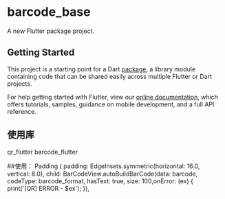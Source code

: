 # barcode_base

A new Flutter package project.

## Getting Started

This project is a starting point for a Dart
[package](https://flutter.io/developing-packages/),
a library module containing code that can be shared easily across
multiple Flutter or Dart projects.

For help getting started with Flutter, view our 
[online documentation](https://flutter.io/docs), which offers tutorials, 
samples, guidance on mobile development, and a full API reference.

## 使用库
qr_flutter
barcode_flutter

##使用：
Padding (
              padding: EdgeInsets.symmetric(horizontal: 16.0, vertical: 8.0),
              child: BarCodeView.autoBuildBarCode(data: barcode, codeType: barcode_format, hasText: true, size: 100,onError: (ex) {
                print('[QR] ERROR - $ex');
              }),
